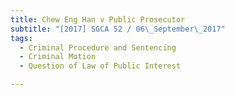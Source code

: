 ```yaml
---
title: Chew Eng Han v Public Prosecutor 
subtitle: "[2017] SGCA 52 / 06\_September\_2017"
tags:
  - Criminal Procedure and Sentencing
  - Criminal Motion
  - Question of Law of Public Interest

---
```


